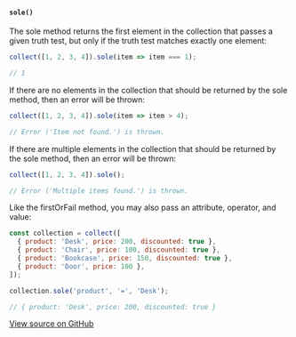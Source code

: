 #### `sole()`

The sole method returns the first element in the collection that passes a given truth test, but only if the truth test matches exactly one element:

```js
collect([1, 2, 3, 4]).sole(item => item === 1);

// 1
```

If there are no elements in the collection that should be returned by the sole method, then an error will be thrown:

```js
collect([1, 2, 3, 4]).sole(item => item > 4);

// Error ('Item not found.') is thrown.
```

If there are multiple elements in the collection that should be returned by the sole method, then an error will be thrown:

```js
collect([1, 2, 3, 4]).sole();

// Error ('Multiple items found.') is thrown.
```

Like the firstOrFail method, you may also pass an attribute, operator, and value:

```js
const collection = collect([
  { product: 'Desk', price: 200, discounted: true },
  { product: 'Chair', price: 100, discounted: true },
  { product: 'Bookcase', price: 150, discounted: true },
  { product: 'Door', price: 100 },
]);

collection.sole('product', '=', 'Desk');

// { product: 'Desk', price: 200, discounted: true }
```

[View source on GitHub](https://github.com/ecrmnn/collect.js/blob/master/src/methods/sole.js)
